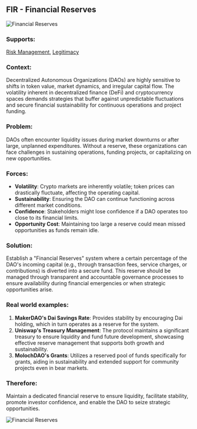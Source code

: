 ## FIR - Financial Reserves

![Financial Reserves](./output/illustrations/financial_reserves.png)

### Supports:

[Risk Management](./risk_management.html), [Legitimacy](./legitimacy.html)

### Context:

Decentralized Autonomous Organizations (DAOs) are highly sensitive to shifts in token value, market dynamics, and irregular capital flow. The volatility inherent in decentralized finance (DeFi) and cryptocurrency spaces demands strategies that buffer against unpredictable fluctuations and secure financial sustainability for continuous operations and project funding.

### Problem:

DAOs often encounter liquidity issues during market downturns or after large, unplanned expenditures. Without a reserve, these organizations can face challenges in sustaining operations, funding projects, or capitalizing on new opportunities.

### Forces:

- **Volatility**: Crypto markets are inherently volatile; token prices can drastically fluctuate, affecting the operating capital.
- **Sustainability**: Ensuring the DAO can continue functioning across different market conditions.
- **Confidence**: Stakeholders might lose confidence if a DAO operates too close to its financial limits.
- **Opportunity Cost**: Maintaining too large a reserve could mean missed opportunities as funds remain idle.

### Solution:

Establish a "Financial Reserves" system where a certain percentage of the DAO's incoming capital (e.g., through transaction fees, service charges, or contributions) is diverted into a secure fund. This reserve should be managed through transparent and accountable governance processes to ensure availability during financial emergencies or when strategic opportunities arise.

### Real world examples:
1. **MakerDAO's Dai Savings Rate**: Provides stability by encouraging Dai holding, which in turn operates as a reserve for the system.
2. **Uniswap's Treasury Management**: The protocol maintains a significant treasury to ensure liquidity and fund future development, showcasing effective reserve management that supports both growth and sustainability.
3. **MolochDAO's Grants**: Utilizes a reserved pool of funds specifically for grants, aiding in sustainability and extended support for community projects even in bear markets.

### Therefore:

Maintain a dedicated financial reserve to ensure liquidity, facilitate stability, promote investor confidence, and enable the DAO to seize strategic opportunities.


![Financial Reserves](./output/financial_reserves_specific_graph.png)